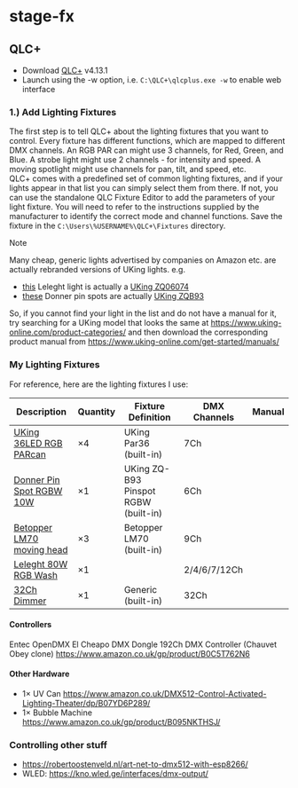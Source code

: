 # stage-fx

## QLC+
 - Download [QLC+](https://qlcplus.org/) v4.13.1
 - Launch using the -w option, i.e. ``C:\QLC+\qlcplus.exe -w`` to enable web interface

### 1.) Add Lighting Fixtures

The first step is to tell QLC+ about the lighting fixtures that you want to control. 
Every fixture has different functions, which are mapped to different DMX channels. An RGB PAR can might use 3 channels, for Red, Green, and Blue. A strobe light might use 2 channels - for intensity and speed. A moving spotlight might use channels for pan, tilt, and speed, etc.  
QLC+ comes with a predefined set of common lighting fixtures, and if your lights appear in that list you can simply select them from there. 
If not, you can use the standalone QLC Fixture Editor to add the parameters of your light fixture. You will need to refer to the instructions supplied by the manufacturer to identify the correct mode and channel functions. Save the fixture in the ``C:\Users\%USERNAME%\QLC+\Fixtures`` directory.


> [!NOTE]
> Many cheap, generic lights advertised by companies on Amazon etc. are actually rebranded versions of UKing lights. 
> e.g.
>  - [this](https://www.amazon.co.uk/LeLeght-Adjustable-Spotlight-Halloween-Christmas/dp/B0CFHFKP93) Leleght light is actually a [UKing ZQ06074](https://www.uking-online.com/product/48pcs-rgb-three-in-one-leds-color-mixing-rainbow-effect-highlights-outdoor-lighting/)
> - [these](https://www.amazon.com/Donner-Spotlight-Pinspot-Lightning-Control/dp/B019GFDK10/) Donner pin spots are actually [UKing ZQB93](https://www.uking-online.com/product/2-pcs-b93-pinspot-rgbw-light-lt-led-10w/)
> 
> So, if you cannot find your light in the list and do not have a manual for it, try searching for a UKing model that looks the same at https://www.uking-online.com/product-categories/ and then download the corresponding product manual from https://www.uking-online.com/get-started/manuals/

### My Lighting Fixtures

For reference, here are the lighting fixtures I use:

| Description | Quantity | Fixture Definition | DMX Channels | Manual |
| ----------- | -------- | ------------------ | ------------ | ------ |
| [UKing 36LED RGB PARcan ](https://www.amazon.co.uk/U%60King-Console-Control-Wedding-Concert/dp/B09JJW6SWL/) |    ×4     | UKing Par36 (built-in) | 7Ch | |
| [Donner Pin Spot RGBW 10W](https://www.amazon.co.uk/gp/product/B07XM57FPV) |    ×1     | UKing ZQ-B93 Pinspot RGBW (built-in) | 6Ch | |
| [Betopper LM70 moving head](https://www.amazon.co.uk/gp/product/B074FFJ165) |  ×3 | Betopper LM70 (built-in) | 9Ch | |
| [Leleght 80W RGB Wash](https://www.amazon.co.uk/gp/product/B0CFHFKP93) | ×1 | | 2/4/6/7/12Ch |
| [32Ch Dimmer](https://www.amazon.co.uk/gp/product/B075FHJM35/) | ×1 | Generic (built-in) | 32Ch | |



#### Controllers
Entec OpenDMX
El Cheapo DMX Dongle
192Ch DMX Controller (Chauvet Obey clone)  https://www.amazon.co.uk/gp/product/B0C5T762N6


#### Other Hardware
 - 1× UV Can https://www.amazon.co.uk/DMX512-Control-Activated-Lighting-Theater/dp/B07YD6P289/
 - 1× Bubble Machine https://www.amazon.co.uk/gp/product/B095NKTHSJ/


### Controlling other stuff
 - https://robertoostenveld.nl/art-net-to-dmx512-with-esp8266/
 - WLED: https://kno.wled.ge/interfaces/dmx-output/
